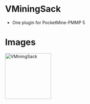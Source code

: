 # VMiningSack
- One plugin for PocketMine-PMMP 5

# Images
<img src="https://github.com/VennDev/VMiningSack/blob/main/images/Untitled.png" alt="VMiningSack" height="150" width="150" />
